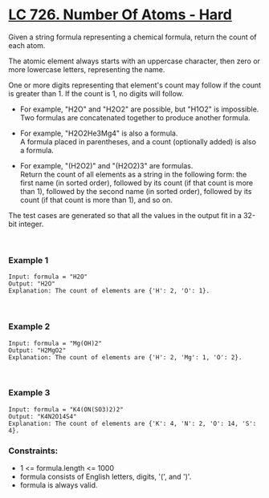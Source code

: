 <!-- <a name="687. Longest Univalue Path - Medium"></a> -->
# [LC 726. Number Of Atoms - Hard](https://leetcode.com/problems/number-of-atoms/description/)

Given a string formula representing a chemical formula, return the count of each atom.  

The atomic element always starts with an uppercase character, then zero or more lowercase letters, representing the name.  

One or more digits representing that element's count may follow if the count is greater than 1. If the count is 1, no digits will follow.  

* For example, "H2O" and "H2O2" are possible, but "H1O2" is impossible.  
Two formulas are concatenated together to produce another formula.

* For example, "H2O2He3Mg4" is also a formula.  
A formula placed in parentheses, and a count (optionally added) is also a formula.

* For example, "(H2O2)" and "(H2O2)3" are formulas.  
Return the count of all elements as a string in the following form: the first name (in sorted order), followed by its count (if that count is more than 1), followed by the second name (in sorted order), followed by its count (if that count is more than 1), and so on.  

The test cases are generated so that all the values in the output fit in a 32-bit integer.  

<br>

### Example 1
```
Input: formula = "H2O"
Output: "H2O"
Explanation: The count of elements are {'H': 2, 'O': 1}.
```

<br>

### Example 2
```
Input: formula = "Mg(OH)2"
Output: "H2MgO2"
Explanation: The count of elements are {'H': 2, 'Mg': 1, 'O': 2}.
```


<br>

### Example 3
```
Input: formula = "K4(ON(SO3)2)2"
Output: "K4N2O14S4"
Explanation: The count of elements are {'K': 4, 'N': 2, 'O': 14, 'S': 4}.
```

### Constraints:

- 1 <= formula.length <= 1000
- formula consists of English letters, digits, '(', and ')'.
- formula is always valid.